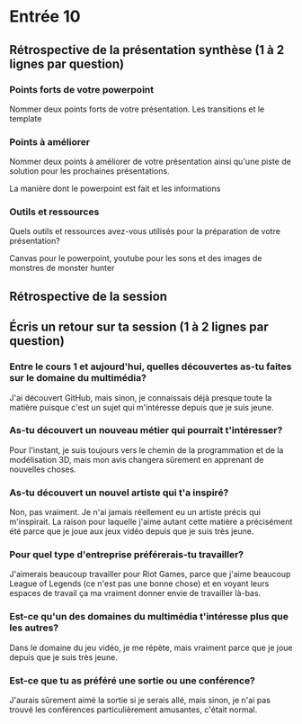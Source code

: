 # Entrée 10
## Rétrospective de la présentation synthèse (1 à 2 lignes par question)

### Points forts de votre powerpoint
Nommer deux points forts de votre présentation.
Les transitions et le template

### Points à améliorer
Nommer deux points à améliorer de votre présentation ainsi qu'une piste de solution pour les prochaines présentations. 

La manière dont le powerpoint est fait et les informations


### Outils et ressources
Quels outils et ressources avez-vous utilisés pour la préparation de votre présentation?

Canvas pour le powerpoint, youtube pour les sons et des images de monstres de monster hunter


## Rétrospective de la session
## Écris un retour sur ta session (1 à 2 lignes par question)

### Entre le cours 1 et aujourd'hui, quelles découvertes as-tu faites sur le domaine du multimédia? 

J'ai découvert GitHub, mais sinon, je connaissais déjà presque toute la matière puisque c'est un sujet qui m'intéresse depuis que je suis jeune.

### As-tu découvert un nouveau métier qui pourrait t'intéresser? 

Pour l'instant, je suis toujours vers le chemin de la programmation et de la modélisation 3D, mais mon avis changera sûrement en apprenant de nouvelles choses.

### As-tu découvert un nouvel artiste qui t'a inspiré? 

Non, pas vraiment. Je n'ai jamais réellement eu un artiste précis qui m'inspirait. La raison pour laquelle j'aime autant cette matière a précisément été parce que je joue aux jeux vidéo depuis que je suis très jeune.

### Pour quel type d'entreprise préférerais-tu travailler? 

J'aimerais beaucoup travailler pour Riot Games, parce que j'aime beaucoup League of Legends (ce n'est pas une bonne chose) et en voyant leurs espaces de travail ça ma vraiment donner envie de travailler là-bas.

### Est-ce qu'un des domaines du multimédia t'intéresse plus que les autres? 

Dans le domaine du jeu vidéo, je me répète, mais vraiment parce que je joue depuis que je suis très jeune.

### Est-ce que tu as préféré une sortie ou une conférence?

J'aurais sûrement aimé la sortie si je serais allé, mais sinon, je n'ai pas trouvé les conférences particulièrement amusantes, c'était normal.

